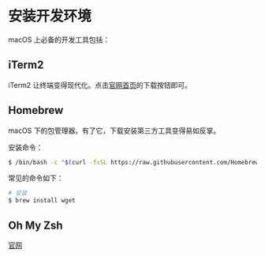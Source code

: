 # 安装开发环境

macOS 上必备的开发工具包括：

## iTerm2

iTerm2 让终端变得现代化。点击[官网首页](https://iterm2.com/)的下载按钮即可。

## Homebrew

macOS 下的包管理器。有了它，下载安装第三方工具变得易如反掌。

安装命令：

```sh
$ /bin/bash -c "$(curl -fsSL https://raw.githubusercontent.com/Homebrew/install/master/install.sh)"
```

常见的命令如下：

```sh
# 安装
$ brew install wget
```

## Oh My Zsh

[官网](https://ohmyz.sh/)
